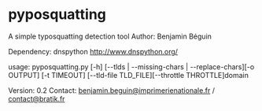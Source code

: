 # pyposquatting
A simple typosquatting detection tool
Author: Benjamin Béguin


Dependency: dnspython <http://www.dnspython.org/>

usage: pyposquatting.py [-h] [--tlds | --missing-chars | --replace-chars][-o OUTPUT] [-t TIMEOUT] [--tld-file TLD_FILE][--throttle THROTTLE]domain

Version: 0.2
Contact: benjamin.beguin@imprimerienationale.fr / contact@bratik.fr
